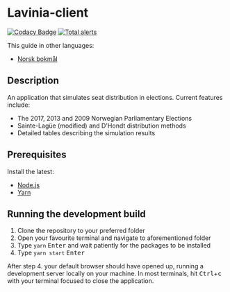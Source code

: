 # Lavinia-client
[![Codacy Badge](https://api.codacy.com/project/badge/Grade/64b563a2c5e349e2a13fcfe3c1bc1008)](https://www.codacy.com/gh/Project-Lavinia/Lavinia-client?utm_source=github.com&amp;utm_medium=referral&amp;utm_content=Project-Lavinia/Lavinia-client&amp;utm_campaign=Badge_Grade) [![Total alerts](https://img.shields.io/lgtm/alerts/g/Project-Lavinia/Lavinia-client.svg?logo=lgtm&logoWidth=18)](https://lgtm.com/projects/g/Project-Lavinia/Lavinia-client/alerts/)

This guide in other languages:

-   [Norsk bokmål](README.nob.md)

## Description

An application that simulates seat distribution in elections. Current features include:

-   The 2017, 2013 and 2009 Norwegian Parliamentary Elections
-   Sainte-Lagüe (modified) and D'Hondt distribution methods
-   Detailed tables describing the simulation results

## Prerequisites

Install the latest:

-   [Node.js](https://nodejs.org)
-   [Yarn](https://yarnpkg.com)

## Running the development build

1. Clone the repository to your preferred folder
2. Open your favourite terminal and navigate to aforementioned folder
3. Type `yarn` <kbd>Enter</kbd> and wait patiently for the packages to be installed
4. Type `yarn start` <kbd>Enter</kbd>

After step 4. your default browser should have opened up, running a development server locally on your machine. In most terminals, hit <kbd>Ctrl</kbd>+<kbd>c</kbd> with your terminal focused to close the application.
